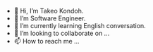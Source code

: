 - 👋 Hi, I’m Takeo Kondoh.
- 👀 I’m Software Engineer.
- 🌱 I’m currently learning English conversation.
- 💞️ I’m looking to collaborate on ...
- 📫 How to reach me ...

<!---
tkondoh1022/tkondoh1022 is a ✨ special ✨ repository because its `README.md` (this file) appears on your GitHub profile.
You can click the Preview link to take a look at your changes.
--->
